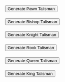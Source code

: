 <!DOCTYPE html>
<html lang="en">
<head>
    <meta charset="UTF-8">
    <meta name="viewport" content="width=device-width, initial-scale=1.0">
    <title>Talisman Generator</title>
    <style>
        body {
            font-family: Arial, sans-serif;
        }
        .button-container {
            margin: 20px;
        }
        .button-container button {
            display: block;
            margin-bottom: 5px;
        }
        .result {
            margin-top: 10px;
            font-size: 0.8em; /* Smaller font size */
        }
        .result h2, .result h3 {
            font-size: 0.9em; /* Adjust as needed */
        }
    </style>
</head>
<body>
    <div class="button-container">
        <button id="generatePawnButton">Generate Pawn Talisman</button>
        <div id="pawnResult" class="result"></div>
    </div>
    <div class="button-container">
        <button id="generateBishopButton">Generate Bishop Talisman</button>
        <div id="bishopResult" class="result"></div>
    </div>
    <div class="button-container">
        <button id="generateKnightButton">Generate Knight Talisman</button>
        <div id="knightResult" class="result"></div>
    </div>
    <div class="button-container">
        <button id="generateRookButton">Generate Rook Talisman</button>
        <div id="rookResult" class="result"></div>
    </div>
    <div class="button-container">
        <button id="generateQueenButton">Generate Queen Talisman</button>
        <div id="queenResult" class="result"></div>
    </div>
    <div class="button-container">
        <button id="generateKingButton">Generate King Talisman</button>
        <div id="kingResult" class="result"></div>
    </div>
    <script src="script.js"></script>
</body>
</html>
